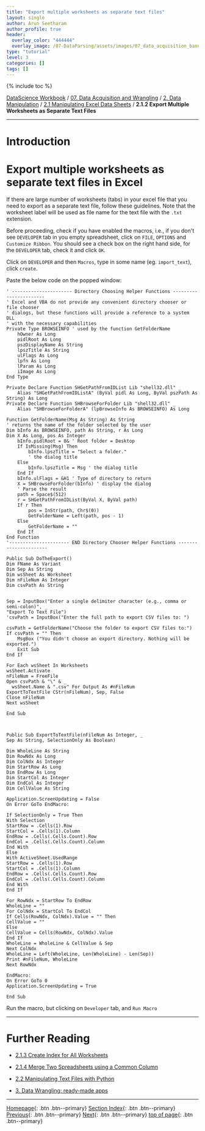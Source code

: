 ```yaml
---
title: "Export multiple worksheets as separate text files"
layout: single
author: Arun Seetharam
author_profile: true
header:
  overlay_color: "444444"
  overlay_image: /07-DataParsing/assets/images/07_data_acquisition_banner.png
type: "tutorial"
level: 3
categories: []
tags: []
---
```


{% include toc %}

[DataScience Workbook](https://datascience.101workbook.org/) / [07. Data Acquisition and Wrangling](../../00-DataParsing-LandingPage.md) / [2. Data Manipulation](../01-data-manipulation.md) / [2.1 Manipulating Excel Data Sheets](01-manipulate-excel-sheets.md) / **2.1.2 Export Multiple Worksheets as Separate Text Files**

---


# Introduction

# Export multiple worksheets as separate text files in Excel

If there are large number of worksheets (tabs) in your excel file that you need to export as a separate text file, follow these guidelines. Note that the worksheet label will be used as file name for the text file with the `.txt` extension.

Before proceeding, check if you have enabled the macros, i.e., if you don't see `DEVELOPER` tab in you empty spreadsheet,  click on `FILE`, `OPTIONS` and `Customize Ribbon`. You should see a check box on the right hand side, for the `DEVELOPER` tab, check it and click `OK`.

Click on `DEVELOPER` and then `Macros`, type in some name (eg. `import_text`), click `create`.

Paste the below code on the popped window:
```
' ---------------------- Directory Choosing Helper Functions -----------------------
' Excel and VBA do not provide any convenient directory chooser or file chooser
' dialogs, but these functions will provide a reference to a system DLL
' with the necessary capabilities
Private Type BROWSEINFO ' used by the function GetFolderName
    hOwner As Long
    pidlRoot As Long
    pszDisplayName As String
    lpszTitle As String
    ulFlags As Long
    lpfn As Long
    lParam As Long
    iImage As Long
End Type

Private Declare Function SHGetPathFromIDList Lib "shell32.dll" _
    Alias "SHGetPathFromIDListA" (ByVal pidl As Long, ByVal pszPath As String) As Long
Private Declare Function SHBrowseForFolder Lib "shell32.dll" _
    Alias "SHBrowseForFolderA" (lpBrowseInfo As BROWSEINFO) As Long

Function GetFolderName(Msg As String) As String
' returns the name of the folder selected by the user
Dim bInfo As BROWSEINFO, path As String, r As Long
Dim X As Long, pos As Integer
    bInfo.pidlRoot = 0& ' Root folder = Desktop
    If IsMissing(Msg) Then
        bInfo.lpszTitle = "Select a folder."
        ' the dialog title
    Else
        bInfo.lpszTitle = Msg ' the dialog title
    End If
    bInfo.ulFlags = &H1 ' Type of directory to return
    X = SHBrowseForFolder(bInfo) ' display the dialog
    ' Parse the result
    path = Space$(512)
    r = SHGetPathFromIDList(ByVal X, ByVal path)
    If r Then
        pos = InStr(path, Chr$(0))
        GetFolderName = Left(path, pos - 1)
    Else
        GetFolderName = ""
    End If
End Function
'---------------------- END Directory Chooser Helper Functions ----------------------

Public Sub DoTheExport()
Dim FName As Variant
Dim Sep As String
Dim wsSheet As Worksheet
Dim nFileNum As Integer
Dim csvPath As String


Sep = InputBox("Enter a single delimiter character (e.g., comma or semi-colon)", _
"Export To Text File")
'csvPath = InputBox("Enter the full path to export CSV files to: ")

csvPath = GetFolderName("Choose the folder to export CSV files to:")
If csvPath = "" Then
    MsgBox ("You didn't choose an export directory. Nothing will be exported.")
    Exit Sub
End If

For Each wsSheet In Worksheets
wsSheet.Activate
nFileNum = FreeFile
Open csvPath & "\" & _
  wsSheet.Name & ".csv" For Output As #nFileNum
ExportToTextFile CStr(nFileNum), Sep, False
Close nFileNum
Next wsSheet

End Sub



Public Sub ExportToTextFile(nFileNum As Integer, _
Sep As String, SelectionOnly As Boolean)

Dim WholeLine As String
Dim RowNdx As Long
Dim ColNdx As Integer
Dim StartRow As Long
Dim EndRow As Long
Dim StartCol As Integer
Dim EndCol As Integer
Dim CellValue As String

Application.ScreenUpdating = False
On Error GoTo EndMacro:

If SelectionOnly = True Then
With Selection
StartRow = .Cells(1).Row
StartCol = .Cells(1).Column
EndRow = .Cells(.Cells.Count).Row
EndCol = .Cells(.Cells.Count).Column
End With
Else
With ActiveSheet.UsedRange
StartRow = .Cells(1).Row
StartCol = .Cells(1).Column
EndRow = .Cells(.Cells.Count).Row
EndCol = .Cells(.Cells.Count).Column
End With
End If

For RowNdx = StartRow To EndRow
WholeLine = ""
For ColNdx = StartCol To EndCol
If Cells(RowNdx, ColNdx).Value = "" Then
CellValue = ""
Else
CellValue = Cells(RowNdx, ColNdx).Value
End If
WholeLine = WholeLine & CellValue & Sep
Next ColNdx
WholeLine = Left(WholeLine, Len(WholeLine) - Len(Sep))
Print #nFileNum, WholeLine
Next RowNdx

EndMacro:
On Error GoTo 0
Application.ScreenUpdating = True

End Sub
```
Run the macro, but clicking on `Developer` tab, and `Run Macro`



___
# Further Reading
* [2.1.3 Create Index for All Worksheets](04-tutorial-create-index-for-all-worksheets)
* [2.1.4 Merge Two Spreadsheets using a Common Column](05-tutorial-merge-spreadsheets-by-column)

* [2.2 Manipulating Text Files with Python](../02-PYTHON/01-manipulate-data-with-python)

* [3. Data Wrangling: ready-made apps](../../03-DATA-WRANGLING-APPS/00-data-wrangling-apps)

___

[Homepage](../../../index.md){: .btn  .btn--primary}
[Section Index](../../00-DataParsing-LandingPage){: .btn  .btn--primary}
[Previous](02-tutorial-create-workbook-from-multiple-files){: .btn  .btn--primary}
[Next](04-tutorial-create-index-for-all-worksheets){: .btn  .btn--primary}
[top of page](#introduction){: .btn  .btn--primary}
